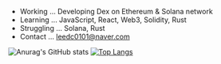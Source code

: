 
- Working ... Developing Dex on Ethereum & Solana network
- Learning ... JavaScript, React, Web3, Solidity, Rust
- Struggling ... Solana, Rust
- Contact ... leedc0101@naver.com

![Anurag's GitHub stats](https://github-readme-stats.vercel.app/api?username=leedc0101&count_private=true&show_icons=true)
[![Top Langs](https://github-readme-stats.vercel.app/api/top-langs/?username=leedc0101)](https://github.com/anuraghazra/github-readme-stats)
